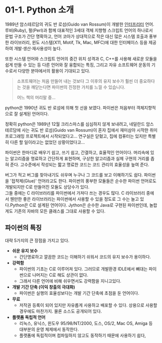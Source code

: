 # 01-1. Python 소개

1989년 암스테르담의 귀도 반 로섬(Guido van Rossum)이 개발한 [인터프리터](https://ko.wikipedia.org/wiki/%EC%9D%B8%ED%84%B0%ED%94%84%EB%A6%AC%ED%84%B0) 언어. 루비(Ruby), 펄(Perl)과 함께 대표적인 3세대 객체 지향형 
스크립트 언어의 하나로서 문법 구조가 간단 명확하고, 언어 코아가 상대적으로 작은 대신 많은 시스템 호출과 풍부한 라이브러리, 
윈도 시스템(X11, Motif, Tk, Mac, MFC)에 대한 인터페이스 등을 제공하여 개발·생산·재사용성이 높다. 

또한 시스템 언어와 스크립트 언어의 중간 위치 성격과 C, C++를 사용해 새로운 모듈을 쉽게 만들 수 있는 등 다른 언어와 잘 융합되는 특징, 
그리고 자유 소프트웨어 운동의 기수로서 다양한 분야에서의 활용이 기대되고 있다.

> 소프트웨어는 처음 만들어 내는 것보다 그 이후의 유지 보수가 훨씬 더 중요하다는 것을 깨닫는다면 파이썬의 진정한 가치를 느낄 수 있습니다.   
>    
> 어느 책의 머리말 중...

python은 1990년 귀도 반 로섬에 의해 첫 선을 보였다. 파이썬은 처음부터 객체지향적으로 잘 설계된 언어이다.

정확히 python은 1989년 12월 크리스마스를 심심하지 않게 보내려고, 네덜란드 암스테르담에 사는 귀도 반 로섬(Guido van Rossum)이 
혼자 집에서 재미삼아 시작한 취미 프로그래밍 프로젝트에서 시작되었다고... 연구실은 닫혔고, 집에 컴퓨터는 있지만 특별히 다른 할 일이라고는 
없었던 상황이었다고...

파이썬은 한마디로 배우기 쉽고, 쓰기 쉽고, 간결하고, 효율적인 언어이다. 머리속에 있는 알고리즘을 명료하고 간단하게 표현하며, 구상한 
알고리즘과 실제 구현의 거리를 좁혀 준다. 고수준에서 작성되는 짧고 명료한 코드는 코드 관리의 효율성을 높여 준다.   

버그가 적고 버그를 찾아내기도 쉬우며 누구나 그 코드를 보고 이해하기도 쉽다. 파이썬을 '접착제(Glue)' 언어라고도 한다. 파이썬의 풍부한 
모듈들은 순수한 파이썬 언어로도 개발되지만 C로 만들어진 모듈도 상당수가 있다.    
그들 중에는 C 라이브러리를 파이썬에서 가져다 쓰는 경우도 많다. 
C 라이브러리 중에서 웬만한 좋은 라이브러리는 파이썬에서 사용할 수 있을 정도로 그 수는 늘고 있다.Python은 C로 설계된 언어이다. 
Jython은 순수한 Java로 구현된 파이썬인데, 놀랍게도 기존의 자바의 모든 클래스를 그대로 사용할 수 있다.

## 파이썬의 특징

대략 5가지의 큰 장점을 가지고 있다.

+ __쉬운 유지 보수__
  + 간단명료하고 깔끔한 코드는 이해하기 쉬워서 코드의 유지 보수가 용이하다.
+ __강력함__
  + 파이썬의 기초는 C로 이루어져 있다. 그러므로 개발환경 IDLE에서 뼈대는 파이썬으로 나머지는 C로 해도 상관이 없다. 
  + 그래서 다른 언어에 비해 쉬우면서도 강력함을 지니고있다.
+ __개발 기간 단축 (이익 창출의 극대화)__
  + 파이썬은 실행의 효율성보다는 개발 기간 단축에 초점을 둔 언어이다.
+ __무료__
  + 저작권 등록이 되어 있지만 자유롭게 사용하고 배포할 수 있다. 상용으로 사용할 경우에도 마찬가지. 물론 소스도 공개되어 있다.
+ __플랫폼 독립적 언어__
  + 리눅스, 유닉스, 윈도우 95/98/NT/2000, 도스, OS/2, Mac OS, Amiga 등 대부분의 운영 체제에서 동작한다. 
  + 플랫폼에 독립적이며 컴파일하지 않고도 동작하기 때문에 사용하기 쉽다,
